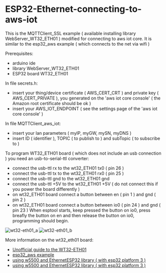 # ESP32-Ethernet-connecting-to-aws-iot
This is the MQTTClient_SSL example ( available installing library WebServer_WT32_ETH01 ) modified for connecting to aws iot core.
It is similar to the esp32_aws example ( which connects to the net via wifi )

Prerequisites:
- arduino ide
- library WebServer_WT32_ETH01
- ESP32 board WT32_ETH01

In file secrets.h:
- insert your thing/device certificate ( AWS_CERT_CRT ) and private key ( AWS_CERT_PRIVATE ), you generated on the 'aws iot core console' ( the Amazon root certificate should be ok )
- insert your AWS_IOT_ENDPOINT ( see the settings page of the 'aws iot core console'  )

In file MQTTClient_aws_iot:
- insert your lan parameters ( myIP, myGW, mySN, myDNS )
- insert ID ( identifier ), TOPIC ( to publish to ) and subTopic ( to subscribe to )

To program WT32_ETH01 board ( which does not include an usb connection ) you need an usb-to-serial-ttl converter:
- connect the usb-ttl rx to the wt32_ETH01 tx0 ( pin 26 )
- connect the usb-ttl tx to the wt32_ETH01 rx0 ( pin 25 )
- connect the usb-ttl gnd to the wt32_ETH01 gnd
- connect the usb-ttl +5V to the wt32_ETH01 +5V ( do not connect this if you power the board differently )
- on wt32_ETH01 board connect a button between en ( pin 1 ) and gnd ( pin 2 )
- on wt32_ETH01 board connect a button between io0 ( pin 24 ) and gnd ( pin 23 )
When esptool starts, keep pressed the button on io0, press breafly the button on en and then release the button on io0, programming should begin.

![wt32-eth01_a](https://github.com/user-attachments/assets/fb0572c2-574e-49fb-8de9-6801417946cb)
![wt32-eth01_b](https://github.com/user-attachments/assets/480acd31-d88e-41e9-a835-ca398ab7b56a)


More information on the wt32_eth01 board:
- <a href="https://github.com/egnor/wt32-eth01?tab=readme-ov-file#unofficial-guide-to-the-wt32-eth01" target="_blank">Unofficial guide to the WT32-ETH01</a>
- <a href="https://aws.amazon.com/it/blogs/compute/building-an-aws-iot-core-device-using-aws-serverless-and-an-esp32/" target="_blank">esp32_aws example</a>
- <a href="https://forum.arduino.cc/t/need-help-on-esp32-w5000-mqtt-with-ssl/1271983" target="_blank">using w5500 and EthernetESP32 library ( with esp32 platform 3 )</a>
- <a href="https://forum.arduino.cc/t/need-help-on-esp32-w5000-mqtt-with-ssl/1271983" target="_blank">using w5500 and EthernetESP32 library ( with esp32 platform 3 )</a>
